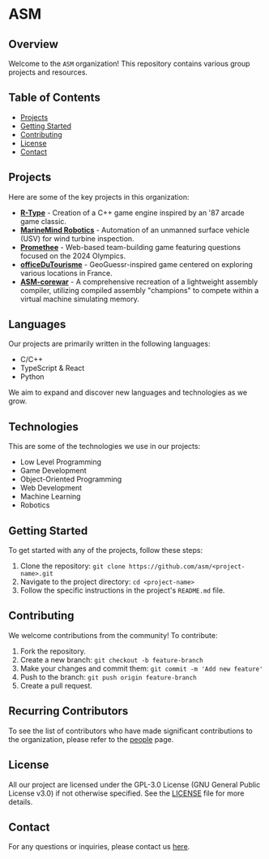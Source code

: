 # ASM

## Overview
Welcome to the `ASM` organization! This repository contains various group projects and resources.

## Table of Contents
- [Projects](#projects)
- [Getting Started](#getting-started)
- [Contributing](#contributing)
- [License](#license)
- [Contact](#contact)

## Projects
Here are some of the key projects in this organization:

- [**R-Type**](https://github.com/ASM-Studios/R-Type) - Creation of a C++ game engine inspired by an '87 arcade game classic.
- [**MarineMind Robotics**](https://github.com/ASM-Studios/marinemind-robotics-aquabot) - Automation of an unmanned surface vehicle (USV) for wind turbine inspection.
- [**Promethee**](https://github.com/ASM-Studios/Promethee-Front) - Web-based team-building game featuring questions focused on the 2024 Olympics.
- [**officeDuTourisme**](https://github.com/ASM-Studios/officeDuTourisme-Front) - GeoGuessr-inspired game centered on exploring various locations in France.
- [**ASM-corewar**](https://github.com/ASM-Studios/ASM-corewar) - A comprehensive recreation of a lightweight assembly compiler, utilizing compiled assembly "champions" to compete within a virtual machine simulating memory.

## Languages

Our projects are primarily written in the following languages:

- C/C++
- TypeScript & React
- Python

We aim to expand and discover new languages and technologies as we grow.

## Technologies

This are some of the technologies we use in our projects:

- Low Level Programming
- Game Development
- Object-Oriented Programming
- Web Development
- Machine Learning
- Robotics

## Getting Started
To get started with any of the projects, follow these steps:
1. Clone the repository: `git clone https://github.com/asm/<project-name>.git`
2. Navigate to the project directory: `cd <project-name>`
3. Follow the specific instructions in the project's `README.md` file.

## Contributing
We welcome contributions from the community! To contribute:
1. Fork the repository.
2. Create a new branch: `git checkout -b feature-branch`
3. Make your changes and commit them: `git commit -m 'Add new feature'`
4. Push to the branch: `git push origin feature-branch`
5. Create a pull request.

## Recurring Contributors

To see the list of contributors who have made significant contributions to the organization, please refer to the [people](https://github.com/orgs/ASM-Studios/people) page.

## License
All our project are licensed under the GPL-3.0 License (GNU General Public License v3.0) if not otherwise specified. See the [LICENSE](../LICENSE) file for more details.

## Contact
For any questions or inquiries, please contact us [here](mailto:mael.rabot@epitech.eu).
